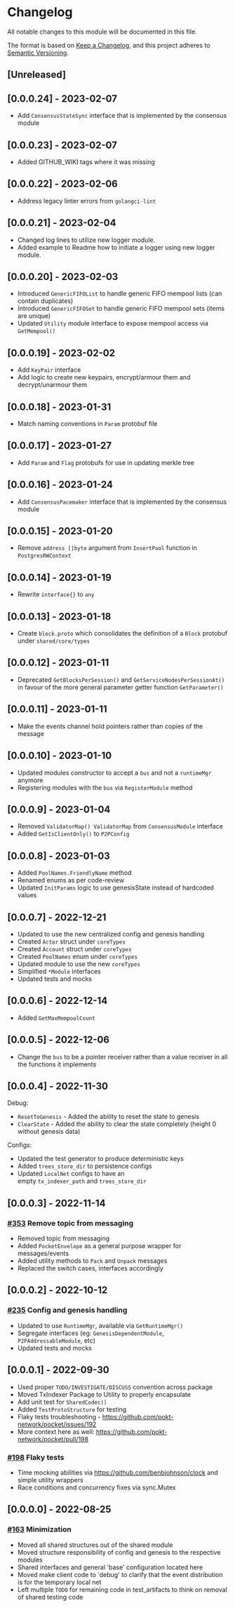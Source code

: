 # Changelog

All notable changes to this module will be documented in this file.

The format is based on [Keep a Changelog](https://keepachangelog.com/en/1.0.0/),
and this project adheres to [Semantic Versioning](https://semver.org/spec/v2.0.0.html).

## [Unreleased]

## [0.0.0.24] - 2023-02-07

 - Add `ConsensusStateSync` interface that is implemented by the consensus module

## [0.0.0.23] - 2023-02-07

- Added GITHUB_WIKI tags where it was missing

## [0.0.0.22] - 2023-02-06

- Address legacy linter errors from `golangci-lint`

## [0.0.0.21] - 2023-02-04

- Changed log lines to utilize new logger module.
- Added example to Readme how to initiate a logger using new logger module.

## [0.0.0.20] - 2023-02-03

- Introduced `GenericFIFOList` to handle generic FIFO mempool lists (can contain duplicates)
- Introduced `GenericFIFOSet` to handle generic FIFO mempool sets (items are unique)
- Updated `Utility` module interface to expose mempool access via `GetMempool()`

## [0.0.0.19] - 2023-02-02

- Add `KeyPair` interface
- Add logic to create new keypairs, encrypt/armour them and decrypt/unarmour them

## [0.0.0.18] - 2023-01-31

- Match naming conventions in `Param` protobuf file

## [0.0.0.17] - 2023-01-27

- Add `Param` and `Flag` protobufs for use in updating merkle tree

## [0.0.0.16] - 2023-01-24

- Add `ConsensusPacemaker` interface that is implemented by the consensus module

## [0.0.0.15] - 2023-01-20

- Remove `address []byte` argument from `InsertPool` function in `PostgresRWContext`

## [0.0.0.14] - 2023-01-19

- Rewrite `interface{}` to `any`

## [0.0.0.13] - 2023-01-18

- Create `block.proto` which consolidates the definition of a `Block` protobuf under `shared/core/types`

## [0.0.0.12] - 2023-01-11

- Deprecated `GetBlocksPerSession()` and `GetServiceNodesPerSessionAt()` in favour of the more general parameter getter function `GetParameter()`

## [0.0.0.11] - 2023-01-11

- Make the events channel hold pointers rather than copies of the message

## [0.0.0.10] - 2023-01-10

- Updated modules constructor to accept a `bus` and not a `runtimeMgr` anymore
- Registering modules with the `bus` via `RegisterModule` method

## [0.0.0.9] - 2023-01-04

- Removed `ValidatorMap() ValidatorMap` from `ConsensusModule` interface
- Added `GetIsClientOnly()` to `P2PConfig`

## [0.0.0.8] - 2023-01-03

- Added `PoolNames.FriendlyName` method
- Renamed enums as per code-review
- Updated `InitParams` logic to use genesisState instead of hardcoded values

## [0.0.0.7] - 2022-12-21

- Updated to use the new centralized config and genesis handling
- Created `Actor` struct under `coreTypes`
- Created `Account` struct under `coreTypes`
- Created `PoolNames` enum under `coreTypes`
- Updated module to use the new `coreTypes`
- Simplified `*Module` interfaces
- Updated tests and mocks

## [0.0.0.6] - 2022-12-14

- Added `GetMaxMempoolCount`

## [0.0.0.5] - 2022-12-06

- Change the `bus` to be a pointer receiver rather than a value receiver in all the functions it implements

## [0.0.0.4] - 2022-11-30

Debug:

- `ResetToGenesis` - Added the ability to reset the state to genesis
- `ClearState` - Added the ability to clear the state completely (height 0 without genesis data)

Configs:

- Updated the test generator to produce deterministic keys
- Added `trees_store_dir` to persistence configs
- Updated `LocalNet` configs to have an empty `tx_indexer_path` and `trees_store_dir`

## [0.0.0.3] - 2022-11-14

### [#353](https://github.com/pokt-network/pocket/pull/353) Remove topic from messaging

- Removed topic from messaging
- Added `PocketEnvelope` as a general purpose wrapper for messages/events
- Added utility methods to `Pack` and `Unpack` messages
- Replaced the switch cases, interfaces accordingly

## [0.0.0.2] - 2022-10-12

### [#235](https://github.com/pokt-network/pocket/pull/235) Config and genesis handling

- Updated to use `RuntimeMgr`, available via `GetRuntimeMgr()`
- Segregate interfaces (eg: `GenesisDependentModule`, `P2PAddressableModule`, etc)
- Updated tests and mocks

## [0.0.0.1] - 2022-09-30

- Used proper `TODO/INVESTIGATE/DISCUSS` convention across package
- Moved TxIndexer Package to Utility to properly encapsulate
- Add unit test for `SharedCodec()`
- Added `TestProtoStructure` for testing
- Flaky tests troubleshooting - https://github.com/pokt-network/pocket/issues/192
- More context here as well: https://github.com/pokt-network/pocket/pull/198

### [#198](https://github.com/pokt-network/pocket/pull/198) Flaky tests

- Time mocking abilities via https://github.com/benbjohnson/clock and simple utility wrappers
- Race conditions and concurrency fixes via sync.Mutex

## [0.0.0.0] - 2022-08-25

### [#163](https://github.com/pokt-network/pocket/issues/163) Minimization

- Moved all shared structures out of the shared module
- Moved structure responsibility of config and genesis to the respective modules
- Shared interfaces and general 'base' configuration located here
- Moved make client code to 'debug' to clarify that the event distribution is for the temporary local net
- Left multiple `TODO` for remaining code in test_artifacts to think on removal of shared testing code

<!-- GITHUB_WIKI: changelog/shared -->
